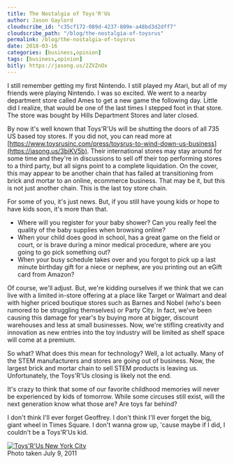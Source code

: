 ```yaml
---
title: The Nostalgia of Toys'R'Us
author: Jason Gaylord
cloudscribe_id: "c35cf172-089d-4237-809e-a48bd3d2dff7"
cloudscribe_path: "/blog/the-nostalgia-of-toysrus"
permalink: /blog/the-nostalgia-of-toysrus
date: 2018-03-16
categories: [business,opinion]
tags: [business,opinion]
bitly: https://jasong.us/2ZVZnOx
---
```


I still remember getting my first Nintendo. I still played my Atari, but all of my friends were playing Nintendo. I was so excited. We went to a nearby department store called Ames to get a new game the following day. Little did I realize, that would be one of the last times I stepped foot in that store. The store was bought by Hills Department Stores and later closed.

By now it's well known that Toys'R'Us will be shutting the doors of all 735 US based toy stores. If you did not, you can read more at [https://www.toysrusinc.com/press/toysrus-to-wind-down-us-business](https://jasong.us/3biKV5b). Their international stores may stay around for some time and they're in discussions to sell off their top performing stores to a third party, but all signs point to a complete liquidation. On the cover, this may appear to be another chain that has failed at transitioning from brick and mortar to an online, ecommerce business. That may be it, but this is not just another chain. This is the last toy store chain.

For some of you, it's just news. But, if you still have young kids or hope to have kids soon, it's more than that.

- Where will you register for your baby shower? Can you really feel the quality of the baby supplies when browsing online?
- When your child does good in school, has a great game on the field or court, or is brave during a minor medical procedure, where are you going to go pick something out?
- When your busy schedule takes over and you forgot to pick up a last minute birthday gift for a niece or nephew, are you printing out an eGift card from Amazon?

Of course, we'll adjust. But, we're kidding ourselves if we think that we can live with a limited in-store offering at a place like Target or Walmart and deal with higher priced boutique stores such as Barnes and Nobel (who's been rumored to be struggling themselves) or Party City. In fact, we've been causing this damage for year's by buying more at bigger, discount warehouses and less at small businesses. Now, we're stifling creativity and innovation as new entries into the toy industry will be limited as shelf space will come at a premium.

So what? What does this mean for technology? Well, a lot actually. Many of the STEM manufacturers and stores are going out of business. Now, the largest brick and mortar chain to sell STEM products is leaving us. Unfortunately, the Toys'R'Us closing is likely not the end. 

It's crazy to think that some of our favorite childhood memories will never be experienced by kids of tomorrow. While some circuses still exist, will the next generation know what those are? Are toys far behind?

I don't think I'll ever forget Geoffrey. I don't think I'll ever forget the big, giant wheel in Times Square. I don't wanna grow up, 'cause maybe if I did, I couldn't be a Toys'R'Us kid.

[![Toys'R'Us New York City](https://cdn.jasongaylord.com/images/2018/03/16/toysrus-nyc.jpg "Toys'R'Us New York City")](https://cdn.jasongaylord.com/images/2018/03/16/toysrus-nyc.jpg)  
Photo taken July 9, 2011